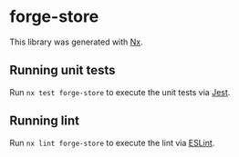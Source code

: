# forge-store

This library was generated with [Nx](https://nx.dev).


## Running unit tests

Run `nx test forge-store` to execute the unit tests via [Jest](https://jestjs.io).


## Running lint

Run `nx lint forge-store` to execute the lint via [ESLint](https://eslint.org/).

